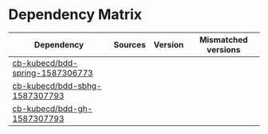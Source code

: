 # Dependency Matrix

Dependency | Sources | Version | Mismatched versions
---------- | ------- | ------- | -------------------
[cb-kubecd/bdd-spring-1587306773](https://github.com/cb-kubecd/bdd-spring-1587306773.git) |  | []() | 
[cb-kubecd/bdd-sbhg-1587307793](https://github.com/cb-kubecd/bdd-sbhg-1587307793.git) |  | []() | 
[cb-kubecd/bdd-gh-1587307793](https://github.com/cb-kubecd/bdd-gh-1587307793.git) |  | []() | 
